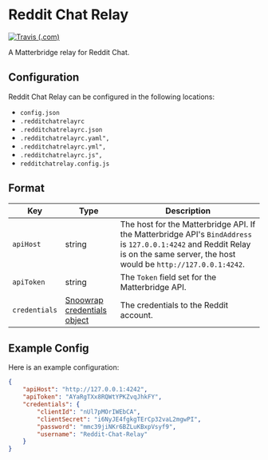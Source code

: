 # Reddit Chat Relay

[![Travis (.com)](https://img.shields.io/travis/com/Snooful/Reddit-Chat-Relay.svg?style=popout)](https://travis-ci.com/Snooful/Reddit-Chat-Relay)

A Matterbridge relay for Reddit Chat.

## Configuration

Reddit Chat Relay can be configured in the following locations:

* `config.json`
* `.redditchatrelayrc`
* `.redditchatrelayrc.json`
* `.redditchatrelayrc.yaml",`
* `.redditchatrelayrc.yml",`
* `.redditchatrelayrc.js",`
* `redditchatrelay.config.js`

## Format

Key | Type | Description
--- | --- | ---
`apiHost` | string | The host for the Matterbridge API. If the Matterbridge API's `BindAddress` is `127.0.0.1:4242` and Reddit Relay is on the same server, the host would be `http://127.0.0.1:4242`.
`apiToken` | string | The `Token` field set for the Matterbridge API.
`credentials` | [Snoowrap credentials object](https://not-an-aardvark.github.io/snoowrap/snoowrap.html#snoowrap__anchor) | The credentials to the Reddit account.

## Example Config

Here is an example configuration:

```json
{
	"apiHost": "http://127.0.0.1:4242",
	"apiToken": "AYaRgTXx8RQWtYPKZvqJhkFY",
	"credentials": {
		"clientId": "nUl7pMOrIWEbCA",
		"clientSecret": "i6NyJE4fgkgTErCp32vaL2mgwPI",
		"password": "mmc39jiNKr6BZLuKBxpVsyf9",
		"username": "Reddit-Chat-Relay"
	}
}
```
